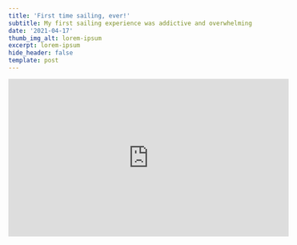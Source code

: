 ```yaml
---
title: 'First time sailing, ever!'
subtitle: My first sailing experience was addictive and overwhelming
date: '2021-04-17'
thumb_img_alt: lorem-ipsum
excerpt: lorem-ipsum
hide_header: false
template: post
---
```

<iframe width="560" height="315" src="https://www.youtube-nocookie.com/embed/UhvOKQ7vV7o" title="YouTube video player" frameborder="0" allow="accelerometer; autoplay; clipboard-write; encrypted-media; gyroscope; picture-in-picture" allowfullscreen></iframe>

